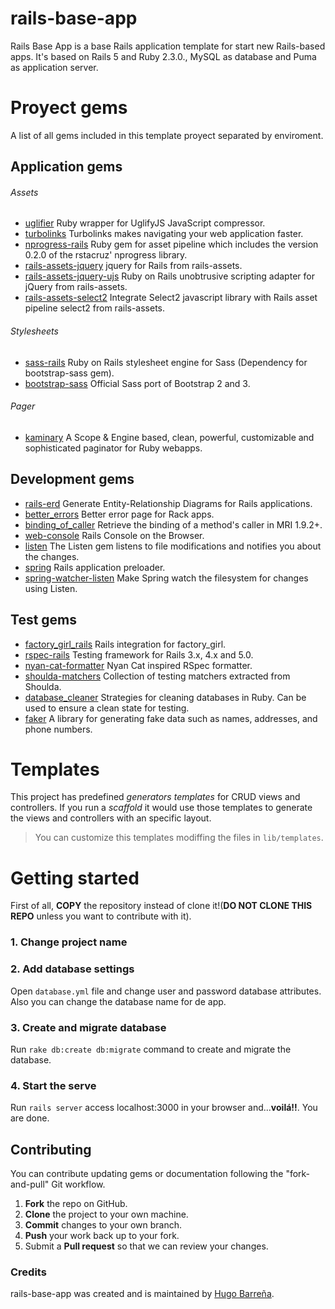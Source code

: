 # rails-base-app
Rails Base App is a base Rails application template for start new Rails-based apps. It's based on Rails 5 and Ruby 2.3.0., MySQL as database and Puma as application server.

# Proyect gems
A list of all gems included in this template proyect separated by enviroment.

## Application gems
###### Assets
* [uglifier](https://github.com/lautis/uglifier) Ruby wrapper for UglifyJS JavaScript compressor.
* [turbolinks](https://github.com/turbolinks/turbolinks) Turbolinks makes navigating your web application faster.
* [nprogress-rails](https://github.com/caarlos0/nprogress-rails) Ruby gem for asset pipeline which includes the version 0.2.0 of the rstacruz' nprogress library.
* [rails-assets-jquery](https://rails-assets.org/) jquery for Rails from rails-assets.
* [rails-assets-jquery-ujs](https://rails-assets.org/) Ruby on Rails unobtrusive scripting adapter for jQuery from rails-assets.
* [rails-assets-select2](https://rails-assets.org/) Integrate Select2 javascript library with Rails asset pipeline select2 from rails-assets.  
###### Stylesheets
* [sass-rails](https://github.com/rails/sass-rails) Ruby on Rails stylesheet engine for Sass (Dependency for bootstrap-sass gem).
* [bootstrap-sass](https://github.com/twbs/bootstrap-sass) Official Sass port of Bootstrap 2 and 3.  
###### Pager
* [kaminary](https://github.com/amatsuda/kaminari) A Scope & Engine based, clean, powerful, customizable and sophisticated paginator for Ruby webapps.

## Development gems
* [rails-erd](https://github.com/voormedia/rails-erd) Generate Entity-Relationship Diagrams for Rails applications.
* [better_errors](https://github.com/charliesome/better_errors) Better error page for Rack apps.
* [binding_of_caller](https://github.com/banister/binding_of_caller) Retrieve the binding of a method's caller in MRI 1.9.2+.
* [web-console](https://github.com/rails/web-console) Rails Console on the Browser.
* [listen](https://github.com/guard/listen) The Listen gem listens to file modifications and notifies you about the changes.
* [spring](https://github.com/rails/spring) Rails application preloader.
* [spring-watcher-listen](https://github.com/jonleighton/spring-watcher-listen) Make Spring watch the filesystem for changes using Listen.

## Test gems
* [factory_girl_rails](https://github.com/thoughtbot/factory_girl_rails) Rails integration for factory_girl.
* [rspec-rails](https://github.com/rspec/rspec-rails) Testing framework for Rails 3.x, 4.x and 5.0.
* [nyan-cat-formatter](https://github.com/mattsears/nyan-cat-formatter) Nyan Cat inspired RSpec formatter.
* [shoulda-matchers](https://github.com/thoughtbot/shoulda-matchers) Collection of testing matchers extracted from Shoulda.
* [database_cleaner](https://github.com/DatabaseCleaner/database_cleaner) Strategies for cleaning databases in Ruby. Can be used to ensure a clean state for testing.
* [faker](https://github.com/stympy/faker) A library for generating fake data such as names, addresses, and phone numbers.

# Templates
This project has predefined *generators templates* for CRUD views and controllers. If you run a *scaffold* it would use those templates to generate the views and controllers with an specific layout.  
> You can customize this templates modiffing the files in `lib/templates`. 

# Getting started
First of all, **COPY** the repository instead of clone it!(**DO NOT CLONE THIS REPO** unless you want to contribute with it).
### 1. Change project name

### 2. Add database settings
Open `database.yml` file and change user and password database attributes. Also you can change the database name for de app.
### 3. Create and migrate database
Run `rake db:create db:migrate` command to create and migrate the database.
### 4. Start the serve
Run `rails server` access localhost:3000 in your browser and...**voilá!!**. You are done.

## Contributing
You can contribute updating gems or documentation following the "fork-and-pull" Git workflow.  
   1. **Fork** the repo on GitHub.  
   2. **Clone** the project to your own machine.  
   3. **Commit** changes to your own branch.  
   4. **Push** your work back up to your fork.  
   5. Submit a **Pull request** so that we can review your changes.  


### Credits
rails-base-app was created and is maintained by [Hugo Barreña](https://github.com/cunib).
